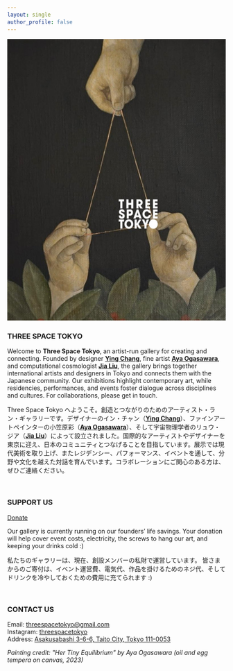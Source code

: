 ```yaml
---
layout: single
author_profile: false
---
```


<p align="center">
<img src="/assets/paintinglogo.jpg" width="600"/>
</p>


<!-- <p align="center">
  <img src="/assets/event_DFU2025.jpg" />
</p>

### LIVE MUSIC & DRAWING SESSION WITH DFU

Join us at Three Space Tokyo (@threespacetokyo) for a 1.5-hour live music and drawing session, followed by a free-styling period to explore your creativity. Reservation only. Limited spots.

[<img src="/assets/rsvp1.png" width="200"/>](https://forms.gle/B5etcbMeMQstDQhe6)

**Time**: Saturday, October 11th, 3:00 PM – 5:00 PM (please arrive by 2:45 PM) <br>
**Location**: Three Space Tokyo (Asakusabashi 3-6-6, Taito City, Tokyo 111-0053, [map](https://maps.app.goo.gl/U6qfJWBaE5sk5ypv9)).<br>
**Payment (cash at the door)**: Adults: ¥1,500; Kids: ¥500<br>
**Included with your ticket**: A notepad to take home and one juice box per child.<br>

<br> -->

### THREE SPACE TOKYO 

Welcome to **Three Space Tokyo**, an artist-run gallery for creating and connecting. Founded by designer [**Ying Chang**](https://www.yingchang.co.uk/), fine artist [**Aya Ogasawara**](https://www.ayaogas.com/), and computational cosmologist [**Jia Liu**](https://liuxx479.github.io/), the gallery brings together international artists and designers in Tokyo and connects them with the Japanese community. Our exhibitions highlight contemporary art, while residencies, performances, and events foster dialogue across disciplines and cultures. For collaborations, please get in touch.  

Three Space Tokyo へようこそ。創造とつながりのためのアーティスト・ラン・ギャラリーです。デザイナーのイン・チャン（[**Ying Chang**](https://www.yingchang.co.uk/)）、ファインアートペインターの小笠原彩（[**Aya Ogasawara**](https://www.ayaogas.com/)）、そして宇宙物理学者のリュウ・ジア（[**Jia Liu**](https://liuxx479.github.io/)）によって設立されました。国際的なアーティストやデザイナーを東京に迎え、日本のコミュニティとつなげることを目指しています。展示では現代美術を取り上げ、またレジデンシー、パフォーマンス、イベントを通して、分野や文化を越えた対話を育んでいます。コラボレーションにご関心のある方は、ぜひご連絡ください。  


<br>

### SUPPORT US

[Donate](https://www.paypal.com/paypalme/ThreeSpaceTokyo)

Our gallery is currently running on our founders’ life savings. Your donation will help cover event costs, electricity, the screws to hang our art, and keeping your drinks cold :)

私たちのギャラリーは、現在、創設メンバーの私財で運営しています。
皆さまからのご寄付は、イベント運営費、電気代、作品を掛けるためのネジ代、そしてドリンクを冷やしておくための費用に充てられます :)



<br>

### CONTACT US
Email: [threespacetokyo@gmail.com](mailto:threespacetokyo@gmail.com)  
Instagram: [threespacetokyo](https://www.instagram.com/threespacetokyo/)  
Address: [Asakusabashi 3-6-6, Taito City, Tokyo 111-0053](https://maps.app.goo.gl/U6qfJWBaE5sk5ypv9)  

*Painting credit: "Her Tiny Equilibrium" by Aya Ogasawara (oil and egg tempera on canvas, 2023)*

